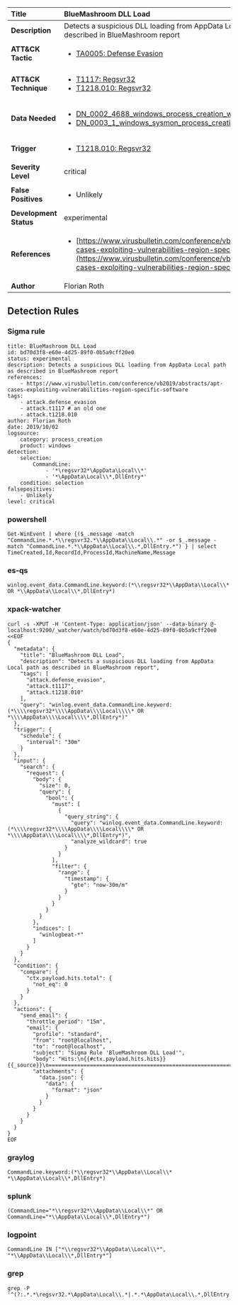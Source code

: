 | Title                    | BlueMashroom DLL Load       |
|:-------------------------|:------------------|
| **Description**          | Detects a suspicious DLL loading from AppData Local path as described in BlueMashroom report |
| **ATT&amp;CK Tactic**    |  <ul><li>[TA0005: Defense Evasion](https://attack.mitre.org/tactics/TA0005)</li></ul>  |
| **ATT&amp;CK Technique** | <ul><li>[T1117: Regsvr32](https://attack.mitre.org/techniques/T1117)</li><li>[T1218.010: Regsvr32](https://attack.mitre.org/techniques/T1218/010)</li></ul>  |
| **Data Needed**          | <ul><li>[DN_0002_4688_windows_process_creation_with_commandline](../Data_Needed/DN_0002_4688_windows_process_creation_with_commandline.md)</li><li>[DN_0003_1_windows_sysmon_process_creation](../Data_Needed/DN_0003_1_windows_sysmon_process_creation.md)</li></ul>  |
| **Trigger**              | <ul><li>[T1218.010: Regsvr32](../Triggers/T1218.010.md)</li></ul>  |
| **Severity Level**       | critical |
| **False Positives**      | <ul><li>Unlikely</li></ul>  |
| **Development Status**   | experimental |
| **References**           | <ul><li>[https://www.virusbulletin.com/conference/vb2019/abstracts/apt-cases-exploiting-vulnerabilities-region-specific-software](https://www.virusbulletin.com/conference/vb2019/abstracts/apt-cases-exploiting-vulnerabilities-region-specific-software)</li></ul>  |
| **Author**               | Florian Roth |


## Detection Rules

### Sigma rule

```
title: BlueMashroom DLL Load
id: bd70d3f8-e60e-4d25-89f0-0b5a9cff20e0
status: experimental
description: Detects a suspicious DLL loading from AppData Local path as described in BlueMashroom report
references:
    - https://www.virusbulletin.com/conference/vb2019/abstracts/apt-cases-exploiting-vulnerabilities-region-specific-software
tags:
    - attack.defense_evasion
    - attack.t1117 # an old one
    - attack.t1218.010
author: Florian Roth
date: 2019/10/02
logsource:
    category: process_creation
    product: windows
detection:
    selection:
        CommandLine:
            - '*\regsvr32*\AppData\Local\\*'
            - '*\AppData\Local\\*,DllEntry*'
    condition: selection
falsepositives:
    - Unlikely
level: critical

```





### powershell
    
```
Get-WinEvent | where {($_.message -match "CommandLine.*.*\\regsvr32.*\\AppData\\Local\\.*" -or $_.message -match "CommandLine.*.*\\AppData\\Local\\.*,DllEntry.*") } | select TimeCreated,Id,RecordId,ProcessId,MachineName,Message
```


### es-qs
    
```
winlog.event_data.CommandLine.keyword:(*\\regsvr32*\\AppData\\Local\\* OR *\\AppData\\Local\\*,DllEntry*)
```


### xpack-watcher
    
```
curl -s -XPUT -H 'Content-Type: application/json' --data-binary @- localhost:9200/_watcher/watch/bd70d3f8-e60e-4d25-89f0-0b5a9cff20e0 <<EOF
{
  "metadata": {
    "title": "BlueMashroom DLL Load",
    "description": "Detects a suspicious DLL loading from AppData Local path as described in BlueMashroom report",
    "tags": [
      "attack.defense_evasion",
      "attack.t1117",
      "attack.t1218.010"
    ],
    "query": "winlog.event_data.CommandLine.keyword:(*\\\\regsvr32*\\\\AppData\\\\Local\\\\* OR *\\\\AppData\\\\Local\\\\*,DllEntry*)"
  },
  "trigger": {
    "schedule": {
      "interval": "30m"
    }
  },
  "input": {
    "search": {
      "request": {
        "body": {
          "size": 0,
          "query": {
            "bool": {
              "must": [
                {
                  "query_string": {
                    "query": "winlog.event_data.CommandLine.keyword:(*\\\\regsvr32*\\\\AppData\\\\Local\\\\* OR *\\\\AppData\\\\Local\\\\*,DllEntry*)",
                    "analyze_wildcard": true
                  }
                }
              ],
              "filter": {
                "range": {
                  "timestamp": {
                    "gte": "now-30m/m"
                  }
                }
              }
            }
          }
        },
        "indices": [
          "winlogbeat-*"
        ]
      }
    }
  },
  "condition": {
    "compare": {
      "ctx.payload.hits.total": {
        "not_eq": 0
      }
    }
  },
  "actions": {
    "send_email": {
      "throttle_period": "15m",
      "email": {
        "profile": "standard",
        "from": "root@localhost",
        "to": "root@localhost",
        "subject": "Sigma Rule 'BlueMashroom DLL Load'",
        "body": "Hits:\n{{#ctx.payload.hits.hits}}{{_source}}\n================================================================================\n{{/ctx.payload.hits.hits}}",
        "attachments": {
          "data.json": {
            "data": {
              "format": "json"
            }
          }
        }
      }
    }
  }
}
EOF

```


### graylog
    
```
CommandLine.keyword:(*\\regsvr32*\\AppData\\Local\\* *\\AppData\\Local\\*,DllEntry*)
```


### splunk
    
```
(CommandLine="*\\regsvr32*\\AppData\\Local\\*" OR CommandLine="*\\AppData\\Local\\*,DllEntry*")
```


### logpoint
    
```
CommandLine IN ["*\\regsvr32*\\AppData\\Local\\*", "*\\AppData\\Local\\*,DllEntry*"]
```


### grep
    
```
grep -P '^(?:.*.*\regsvr32.*\AppData\Local\\.*|.*.*\AppData\Local\\.*,DllEntry.*)'
```



